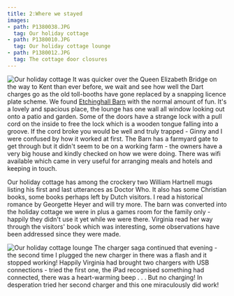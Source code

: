 ```yaml
---
title: 2:Where we stayed
images:
- path: P1380038.JPG
  tag: Our holiday cottage
- path: P1380010.JPG
  tag: Our holiday cottage lounge
- path: P1380012.JPG
  tag: The cottage door closures
---
```

![Our holiday cottage](P1380038.JPG)
It was quicker over the Queen Elizabeth Bridge on the way to Kent than ever before, we wait and see how
well the Dart charges go as the old toll-booths have gone replaced by a snapping
licence plate scheme. We found [Etchinghall Barn](http://cranbrook.kent-towns.co.uk/directory/22509/etchinghill-barn/) with the normal amount of fun. It's a
lovely and spacious place, the lounge has one wall all window looking out onto a patio and
garden. Some of the doors have a strange lock with a pull cord on the inside to free the
lock which is a wooden tongue falling into a groove. If the cord broke you would be well and
truly trapped - Ginny and I were confused by how it worked at first. The Barn has a farmyard gate
to get through but it didn't seem to be on a working farm - the owners have a very big
house and kindly checked on how we were doing. There was wifi available which came
in very useful for arranging meals and hotels and keeping in touch.

Our holiday cottage has among the crockery two William Hartnell mugs listing his first and
last utterances as Doctor Who. It also has some Christian books, some books perhaps
left by Dutch visitors. I read a historical romance by Georgette Heyer and will try more.
The barn was converted into the holiday cottage we were in plus a games room
for the family only - happily they didn't use it yet while we were there.
Virginia read her way through the visitors' book which was interesting, some observations
have been addressed since they were made.

![Our holiday cottage lounge](P1380010.JPG)
The charger saga continued that evening - the second time I plugged the new charger in
there was a flash and it stopped working! Happily Virginia had brought two chargers with USB
connections - tried the first one, the iPad recognised something had connected,
there was a heart-warming beep . . . But no charging!
In desperation tried her second charger and this one miraculously did work!

